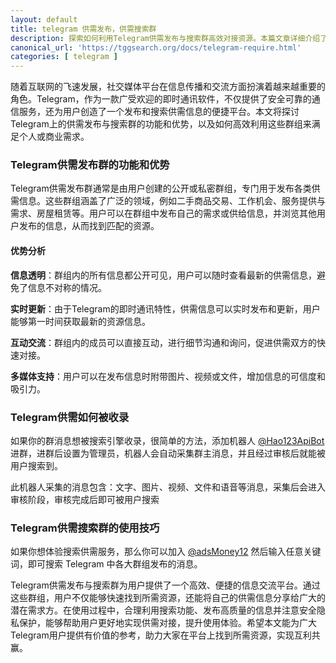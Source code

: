 ```yaml
---
layout: default
title: telegram 供需发布，供需搜索群
description: 探索如何利用Telegram供需发布与搜索群高效对接资源。本篇文章详细介绍了Telegram供需发布群的功能与优势，并提供了寻找合适群组、发布高效信息以及保护隐私安全的实用技巧。助力用户在Telegram平台上快速找到所需资源，实现互利共赢。了解更多Telegram供需群组的信息，提升信息发布与获取的效率。
canonical_url: 'https://tggsearch.org/docs/telegram-require.html'
categories: [ telegram ]
---
```

随着互联网的飞速发展，社交媒体平台在信息传播和交流方面扮演着越来越重要的角色。Telegram，作为一款广受欢迎的即时通讯软件，不仅提供了安全可靠的通信服务，还为用户创造了一个发布和搜索供需信息的便捷平台。本文将探讨Telegram上的供需发布与搜索群的功能和优势，以及如何高效利用这些群组来满足个人或商业需求。

### Telegram供需发布群的功能和优势
Telegram供需发布群通常是由用户创建的公开或私密群组，专门用于发布各类供需信息。这些群组涵盖了广泛的领域，例如二手商品交易、工作机会、服务提供与需求、房屋租赁等。用户可以在群组中发布自己的需求或供给信息，并浏览其他用户发布的信息，从而找到匹配的资源。

#### 优势分析
**信息透明**：群组内的所有信息都公开可见，用户可以随时查看最新的供需信息，避免了信息不对称的情况。

**实时更新**：由于Telegram的即时通讯特性，供需信息可以实时发布和更新，用户能够第一时间获取最新的资源信息。

**互动交流**：群组内的成员可以直接互动，进行细节沟通和询问，促进供需双方的快速对接。

**多媒体支持**：用户可以在发布信息时附带图片、视频或文件，增加信息的可信度和吸引力。

### Telegram供需如何被收录
如果你的群消息想被搜索引擎收录，很简单的方法，添加机器人 [@Hao123ApiBot](./302.html?target=https://t.me/Hao123ApiBot) 进群，进群后设置为管理员，机器人会自动采集群主消息，并且经过审核后就能被用户搜索到。

此机器人采集的消息包含：文字、图片、视频、文件和语音等消息，采集后会进入审核阶段，审核完成后即可被用户搜索


### Telegram供需搜索群的使用技巧
如果你想体验搜索供需服务，那么你可以加入 [@adsMoney12](./302.html?target=https://t.me/adsMoney12) 然后输入任意关键词，即可搜索 Telegram 中各大群组发布的消息。

Telegram供需发布与搜索群为用户提供了一个高效、便捷的信息交流平台。通过这些群组，用户不仅能够快速找到所需资源，还能将自己的供需信息分享给广大的潜在需求方。在使用过程中，合理利用搜索功能、发布高质量的信息并注意安全隐私保护，能够帮助用户更好地实现供需对接，提升使用体验。希望本文能为广大Telegram用户提供有价值的参考，助力大家在平台上找到所需资源，实现互利共赢。